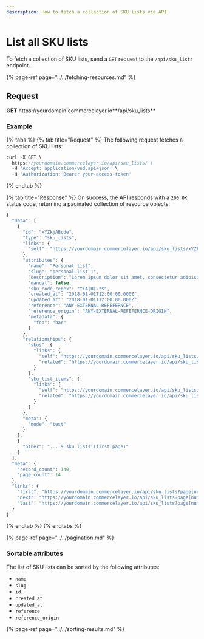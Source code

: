 ```yaml
---
description: How to fetch a collection of SKU lists via API
---
```


# List all SKU lists

To fetch a collection of SKU lists, send a `GET` request to the `/api/sku_lists` endpoint.

{% page-ref page="../../fetching-resources.md" %}

## Request

**GET** https://<i></i>yourdomain.commercelayer.io**/api/sku_lists**

### **Example**

{% tabs %}
{% tab title="Request" %}
The following request fetches a collection of SKU lists:

```javascript
curl -X GET \
  https://yourdomain.commercelayer.io/api/sku_lists/ \
  -H 'Accept: application/vnd.api+json' \
  -H 'Authorization: Bearer your-access-token'
```
{% endtab %}

{% tab title="Response" %}
On success, the API responds with a `200 OK` status code, returning a paginated collection of resource objects:

```javascript
{
  "data": [
    {
      "id": "xYZkjABcde",
      "type": "sku_lists",
      "links": {
        "self": "https://yourdomain.commercelayer.io/api/sku_lists/xYZkjABcde"
      },
      "attributes": {
        "name": "Personal list",
        "slug": "personal-list-1",
        "description": "Lorem ipsum dolor sit amet, consectetur adipisicing elit, sed do eiusmod tempor incididunt ut labore et dolore magna aliqua.",
        "manual": false,
        "sku_code_regex": "^(A|B).*$",
        "created_at": "2018-01-01T12:00:00.000Z",
        "updated_at": "2018-01-01T12:00:00.000Z",
        "reference": "ANY-EXTERNAL-REFEFERNCE",
        "reference_origin": "ANY-EXTERNAL-REFEFERNCE-ORIGIN",
        "metadata": {
          "foo": "bar"
        }
      },
      "relationships": {
        "skus": {
          "links": {
            "self": "https://yourdomain.commercelayer.io/api/sku_lists/xYZkjABcde/relationships/skus",
            "related": "https://yourdomain.commercelayer.io/api/sku_lists/xYZkjABcde/skus"
          }
        },
        "sku_list_items": {
          "links": {
            "self": "https://yourdomain.commercelayer.io/api/sku_lists/xYZkjABcde/relationships/sku_list_items",
            "related": "https://yourdomain.commercelayer.io/api/sku_lists/xYZkjABcde/sku_list_items"
          }
        }
      },
      "meta": {
        "mode": "test"
      }
    },
    {
      "other": "... 9 sku_lists (first page)"
    }
  ],
  "meta": {
    "record_count": 140,
    "page_count": 14
  },
  "links": {
    "first": "https://yourdomain.commercelayer.io/api/sku_lists?page[number]=1&page[size]=10",
    "next": "https://yourdomain.commercelayer.io/api/sku_lists?page[number]=2&page[size]=10",
    "last": "https://yourdomain.commercelayer.io/api/sku_lists?page[number]=14&page[size]=10"
  }
}
```
{% endtab %}
{% endtabs %}

{% page-ref page="../../pagination.md" %}

### Sortable attributes

The list of SKU lists can be sorted by the following attributes:

* `name`
* `slug`
* `id`
* `created_at`
* `updated_at`
* `reference`
* `reference_origin`

{% page-ref page="../../sorting-results.md" %}

